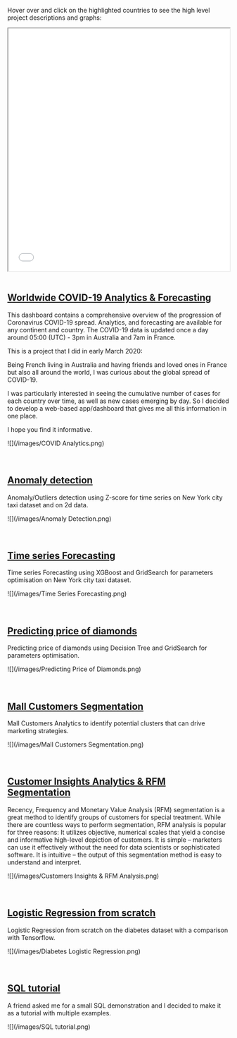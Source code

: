 <!-- ![](./images/map.png) -->
Hover over and click on the highlighted countries to see the high level project descriptions and graphs:

<iframe src="./images/map.html" target="_blank" height="550" width="100%"> display </iframe> 

<br>
<br>

## [Worldwide COVID-19 Analytics & Forecasting](https://virus-corona.herokuapp.com)

This dashboard contains a comprehensive overview of the progression of Coronavirus COVID-19 spread. Analytics, and forecasting are available for any continent and country. The COVID-19 data is updated once a day around 05:00 (UTC) - 3pm in Australia and 7am in France.

This is a project that I did in early March 2020:

Being French living in Australia and having friends and loved ones in France but also all around the world, I was curious about the global spread of COVID-19.

I was particularly interested in seeing the cumulative number of cases for each country over time, as well as new cases emerging by day. So I decided to develop a web-based app/dashboard that gives me all this information in one place.

I hope you find it informative.

![](/images/COVID Analytics.png)
<br>
<br>
<br>

## [Anomaly detection](https://github.com/loulouOz/Anomaly-Detection/blob/main/Anomaly%20detection%20using%20Z%20score.ipynb)

Anomaly/Outliers detection using Z-score for time series on New York city taxi dataset and on 2d data. 

![](/images/Anomaly Detection.png)
<br>
<br>
<br>

## [Time series Forecasting](https://github.com/loulouOz/Time-Series-Forecasting/blob/main/time_series_forecasting.ipynb)

Time series Forecasting using XGBoost and GridSearch for parameters optimisation on New York city taxi dataset.

![](/images/Time Series Forecasting.png)
<br>
<br>
<br>

## [Predicting price of diamonds](https://github.com/loulouOz/Predicting-diamond-price/blob/main/Diamonds_Decision_Tree.ipynb)

Predicting price of diamonds using Decision Tree and GridSearch for parameters optimisation.

![](/images/Predicting Price of Diamonds.png)
<br>
<br>
<br>

## [Mall Customers Segmentation](https://github.com/loulouOz/Clustering/blob/main/clustering.ipynb)

Mall Customers Analytics to identify potential clusters that can drive marketing strategies.

![](/images/Mall Customers Segmentation.png)
<br>
<br>
<br>

## [Customer Insights Analytics & RFM Segmentation](https://github.com/loulouOz/Customer-Insights-Analysis-RFM-Segmentation/blob/main/customer_insights.ipynb)

Recency, Frequency and Monetary Value Analysis (RFM) segmentation is a great method to identify groups of customers for special treatment.
While there are countless ways to perform segmentation, RFM analysis is popular for three reasons:
It utilizes objective, numerical scales that yield a concise and informative high-level depiction of customers. It is simple – marketers can use it effectively without the need for data scientists or sophisticated software. It is intuitive – the output of this segmentation method is easy to understand and interpret.

![](/images/Customers Insights & RFM Analysis.png)
<br>
<br>
<br>


## [Logistic Regression from scratch](https://github.com/loulouOz/Logistic-Regression/blob/main/logistic_regression.ipynb)

Logistic Regression from scratch on the diabetes dataset with a comparison with Tensorflow.

![](/images/Diabetes Logistic Regression.png)
<br>
<br>
<br>

## [SQL tutorial](https://github.com/loulouOz/SQL-tutorial/blob/main/SQL_tutorial.ipynb)

A friend asked me for a small SQL demonstration and I decided to make it as a tutorial with multiple examples.

![](/images/SQL tutorial.png)
<br>
<br>
<br>




